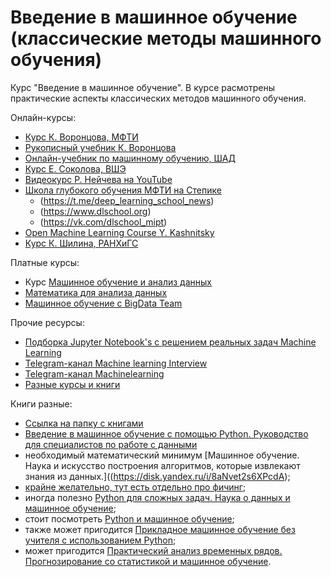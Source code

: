 # Введение в машинное обучение (классические методы машинного обучения)

Курс "Введение в машинное обучение". В курсе расмотрены практические аспекты классических методов машинного обучения. 

Онлайн-курсы:
- [Курс К. Воронцова, МФТИ](http://www.machinelearning.ru/wiki/index.php?title=Машинное_обучение_%28курс_лекций%2C_К.В.Воронцов%29)
- [Рукописный учебник К. Воронцова](http://www.machinelearning.ru/wiki/images/6/6d/Voron-ML-1.pdf)
- [Онлайн-учебник по машинному обучению, ШАД](https://education.yandex.ru/handbook/ml)
- [Курс Е. Соколова, ВШЭ](https://github.com/esokolov/ml-course-hse)
- [Видеокурс Р. Нейчева на YouTube](https://www.youtube.com/playlist?list=PL4_hYwCyhAvZeq93ssEUaR47xhvs7IhJM)
- [Школа глубокого обучения МФТИ на Степике](https://stepik.org/org/dlschool)
  - (https://t.me/deep_learning_school_news)
  - (https://www.dlschool.org)
  - (https://vk.com/dlschool_mipt)
- [Open Machine Learning Course Y. Kashnitsky](https://mlcourse.ai/book/index.html)
- [Курс К. Шилина, РАНХиГС](https://github.com/kshilin/machine-learning)

Платные курсы:
- Курс [Машинное обучение и анализ данных](https://datasciencecourse.ru/)
- [Математика для анализа данных](https://fpmi-edu.ru/math_course)
- [Машинное обучение с BigData Team](https://bigdatateam.org/ru/machine-learning-course)

Прочие ресурсы:
- [Подборка Jupyter Notebook's с решением реальных задач Machine Learning](https://github.com/alrinchino/practical-machine-learning-with-python/tree/master/notebooks)
- [Telegram-канал Machine learning Interview](https://t.me/machinelearning_interview)
- [Telegram-канал Machinelearning](https://t.me/ai_machinelearning_big_data)
- [Разные курсы и книги](https://github.com/alrinchino/ml-road)

Книги разные:
- [Ссылка на папку с книгами](https://disk.yandex.ru/d/CQjofNDRmpD2Fg)
- [Введение в машинное обучение с помощью Python. Руководство для специалистов по работе с данными](https://www.ozon.ru/product/vvedenie-v-mashinnoe-obuchenie-s-pomoshchyu-python-rukovodstvo-dlya-spetsialistov-po-rabote-140891479/?gclid=Cj0KCQjwm9yJBhDTARIsABKIcGYQpWkVvvgHSqLxKZQrHxeiy7tnd4JtJVGMAZVf4qiqFYEd_v_Cij4aAqOREALw_wcB&sh=b6tA4YBT&utm_campaign=RF_Product_Shopping_Books_super&utm_medium=cpc&utm_source=google) 
- необходимый математический минимум [Машинное обучение. Наука и искусство построения алгоритмов, которые извлекают знания из данных.]((https://disk.yandex.ru/i/8aNvet2s6XPcdA);
- [крайне желательно, тут есть отдельно про фичинг](https://disk.yandex.ru/i/ctrcwtN5fLm43g);
- иногда полезно [Python для сложных задач. Наука о данных и машинное обучение](https://disk.yandex.ru/i/a_C1roQhG4Oumw);
- стоит посмотреть [Python и машинное обучение](https://disk.yandex.ru/i/JAdHR7H3PxrILA);
- также может пригодится [Прикладное машинное обучение без учителя с использованием Python](https://www.ozon.ru/product/prikladnoe-mashinnoe-obuchenie-bez-uchitelya-s-ispolzovaniem-python-patel-ankur-277453373/?gclid=Cj0KCQjwm9yJBhDTARIsABKIcGYbvMlfmKeCH8EdbjXGJk_SHNtsaNkDzZjNbIYQisYUAN9zKIGCCyIaAihQEALw_wcB&sh=L01CMB1l&utm_campaign=RF_Product_Shopping_Books_normal&utm_medium=cpc&utm_source=google);
- может пригодится [Практический анализ временных рядов. Прогнозирование со статистикой и машинное обучение](https://disk.yandex.ru/i/2vOWU-yu1FsfoA).



